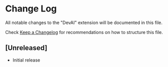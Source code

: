 # Change Log

All notable changes to the "DevAI" extension will be documented in this file.

Check [Keep a Changelog](http://keepachangelog.com/) for recommendations on how to structure this file.

## [Unreleased]

- Initial release